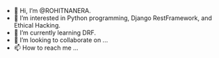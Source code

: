 - 👋 Hi, I’m @ROHITNANERA.
- 👀 I’m interested in Python programming, Django RestFramework, and Ethical Hacking.
- 🌱 I’m currently learning DRF.
- 💞️ I’m looking to collaborate on ...
- 📫 How to reach me ...

<!---
ROHITNANERA/ROHITNANERA is a ✨ special ✨ repository because its `README.md` (this file) appears on your GitHub profile.
You can click the Preview link to take a look at your changes.
--->

